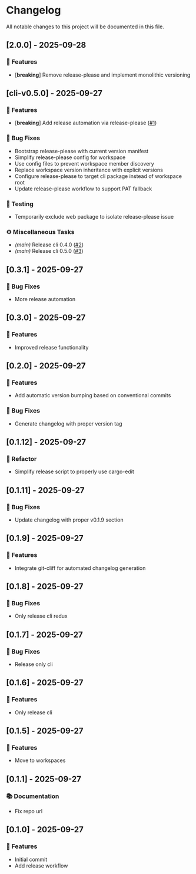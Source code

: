 # Changelog

All notable changes to this project will be documented in this file.

## [2.0.0] - 2025-09-28

### 🚀 Features

- [**breaking**] Remove release-please and implement monolithic versioning

## [cli-v0.5.0] - 2025-09-27

### 🚀 Features

- [**breaking**] Add release automation via release-please ([#1](https://github.com/johnallen3d/cargo-dist-explore/issues/1))

### 🐛 Bug Fixes

- Bootstrap release-please with current version manifest
- Simplify release-please config for workspace
- Use config files to prevent workspace member discovery
- Replace workspace version inheritance with explicit versions
- Configure release-please to target cli package instead of workspace root
- Update release-please workflow to support PAT fallback

### 🧪 Testing

- Temporarily exclude web package to isolate release-please issue

### ⚙️ Miscellaneous Tasks

- *(main)* Release cli 0.4.0 ([#2](https://github.com/johnallen3d/cargo-dist-explore/issues/2))
- *(main)* Release cli 0.5.0 ([#3](https://github.com/johnallen3d/cargo-dist-explore/issues/3))

## [0.3.1] - 2025-09-27

### 🐛 Bug Fixes

- More release automation

## [0.3.0] - 2025-09-27

### 🚀 Features

- Improved release functionality

## [0.2.0] - 2025-09-27

### 🚀 Features

- Add automatic version bumping based on conventional commits

### 🐛 Bug Fixes

- Generate changelog with proper version tag

## [0.1.12] - 2025-09-27

### 🚜 Refactor

- Simplify release script to properly use cargo-edit

## [0.1.11] - 2025-09-27

### 🐛 Bug Fixes

- Update changelog with proper v0.1.9 section

## [0.1.9] - 2025-09-27

### 🚀 Features

- Integrate git-cliff for automated changelog generation

## [0.1.8] - 2025-09-27

### 🐛 Bug Fixes

- Only release cli redux

## [0.1.7] - 2025-09-27

### 🐛 Bug Fixes

- Release only cli

## [0.1.6] - 2025-09-27

### 🚀 Features

- Only release cli

## [0.1.5] - 2025-09-27

### 🚀 Features

- Move to workspaces

## [0.1.1] - 2025-09-27

### 📚 Documentation

- Fix repo url

## [0.1.0] - 2025-09-27

### 🚀 Features

- Initial commit
- Add release workflow

